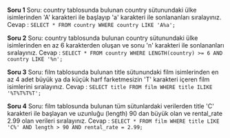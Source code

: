 **Soru 1**
Soru: country tablosunda bulunan country sütunundaki ülke isimlerinden 'A' karakteri ile başlayıp 'a' karakteri ile sonlananları sıralayınız.
Cevap : `SELECT * FROM country WHERE country LIKE 'A%a';`

**Soru 2**
Soru: country tablosunda bulunan country sütunundaki ülke isimlerinden en az 6 karakterden oluşan ve sonu 'n' karakteri ile sonlananları sıralayınız.
Cevap : `SELECT * FROM country WHERE LENGTH(country) >= 6 AND country LIKE '%n';`

**Soru 3**
Soru: film tablosunda bulunan title sütunundaki film isimlerinden en az 4 adet büyük ya da küçük harf farketmesizin 'T' karakteri içeren film isimlerini sıralayınız.
Cevap : `SELECT title FROM film WHERE title ILIKE '%T%T%T%T';`

**Soru 4**
Soru: film tablosunda bulunan tüm sütunlardaki verilerden title 'C' karakteri ile başlayan ve uzunluğu (length) 90 dan büyük olan ve rental_rate 2.99 olan verileri sıralayınız.
Cevap : `SELECT * FROM film WHERE title LIKE 'C%' AND length > 90 AND rental_rate = 2.99;`
